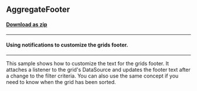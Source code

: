 ## AggregateFooter
#### [Download as zip](https://minhaskamal.github.io/DownGit/#/home?url=https://github.com/GrapeCity/ComponentOne-WinForms-Samples/tree/master/NetFramework\TrueDBGrid\CS\AggreGateFooter)
____
#### Using notifications to customize the grids footer.
____
This sample shows how to customize the text for the grids footer.  It attaches a listener to the grid's DataSource and updates the footer text after a change to the filter criteria.  You can also use the same concept if you need to know when the grid has been sorted. 